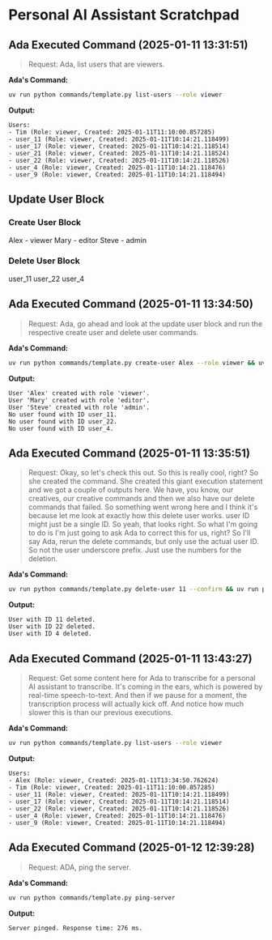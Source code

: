 # Personal AI Assistant Scratchpad

## Ada Executed Command (2025-01-11 13:31:51)

> Request: Ada, list users that are viewers.

**Ada's Command:** 
```bash
uv run python commands/template.py list-users --role viewer
```

**Output:** 
```
Users:
- Tim (Role: viewer, Created: 2025-01-11T11:10:00.857285)
- user_11 (Role: viewer, Created: 2025-01-11T10:14:21.118499)
- user_17 (Role: viewer, Created: 2025-01-11T10:14:21.118514)
- user_21 (Role: viewer, Created: 2025-01-11T10:14:21.118524)
- user_22 (Role: viewer, Created: 2025-01-11T10:14:21.118526)
- user_4 (Role: viewer, Created: 2025-01-11T10:14:21.118476)
- user_9 (Role: viewer, Created: 2025-01-11T10:14:21.118494)

```

## Update User Block

### Create User Block
Alex - viewer
Mary - editor
Steve - admin

### Delete User Block
user_11
user_22
user_4

## Ada Executed Command (2025-01-11 13:34:50)

> Request: Ada, go ahead and look at the update user block and run the respective create user and delete user commands.

**Ada's Command:** 
```bash
uv run python commands/template.py create-user Alex --role viewer && uv run python commands/template.py create-user Mary --role editor && uv run python commands/template.py create-user Steve --role admin && uv run python commands/template.py delete-user user_11 --confirm && uv run python commands/template.py delete-user user_22 --confirm && uv run python commands/template.py delete-user user_4 --confirm
```

**Output:** 
```
User 'Alex' created with role 'viewer'.
User 'Mary' created with role 'editor'.
User 'Steve' created with role 'admin'.
No user found with ID user_11.
No user found with ID user_22.
No user found with ID user_4.
```

## Ada Executed Command (2025-01-11 13:35:51)

> Request: Okay, so let's check this out. So this is really cool, right? So she created the command. She created this giant execution statement and we got a couple of outputs here. We have, you know, our creatives, our creative commands and then we also have our delete commands that failed. So something went wrong here and I think it's because let me look at exactly how this delete user works. user ID might just be a single ID. So yeah, that looks right. So what I'm going to do is I'm just going to ask Ada to correct this for us, right? So I'll say Ada, rerun the delete commands, but only use the actual user ID. So not the user underscore prefix. Just use the numbers for the deletion.

**Ada's Command:** 
```bash
uv run python commands/template.py delete-user 11 --confirm && uv run python commands/template.py delete-user 22 --confirm && uv run python commands/template.py delete-user 4 --confirm
```

**Output:** 
```
User with ID 11 deleted.
User with ID 22 deleted.
User with ID 4 deleted.
```

## Ada Executed Command (2025-01-11 13:43:27)

> Request: Get some content here for Ada to transcribe for a personal AI assistant to transcribe. It's coming in the ears, which is powered by real-time speech-to-text. And then if we pause for a moment, the transcription process will actually kick off. And notice how much slower this is than our previous executions.

**Ada's Command:** 
```bash
uv run python commands/template.py list-users --role viewer
```

**Output:** 
```
Users:
- Alex (Role: viewer, Created: 2025-01-11T13:34:50.762624)
- Tim (Role: viewer, Created: 2025-01-11T11:10:00.857285)
- user_11 (Role: viewer, Created: 2025-01-11T10:14:21.118499)
- user_17 (Role: viewer, Created: 2025-01-11T10:14:21.118514)
- user_22 (Role: viewer, Created: 2025-01-11T10:14:21.118526)
- user_4 (Role: viewer, Created: 2025-01-11T10:14:21.118476)
- user_9 (Role: viewer, Created: 2025-01-11T10:14:21.118494)

```

## Ada Executed Command (2025-01-12 12:39:28)

> Request: ADA, ping the server.

**Ada's Command:** 
```bash
uv run python commands/template.py ping-server
```

**Output:** 
```
Server pinged. Response time: 276 ms.
```